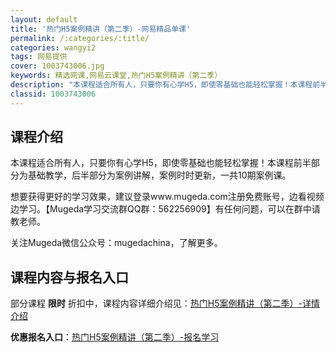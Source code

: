 ```yaml
---
layout: default
title: '热门H5案例精讲（第二季）-网易精品单课'
permalink: /:categories/:title/
categories: wangyi2
tags: 网易提供
cover: 1003743006.jpg
keywords: 精选网课,网易云课堂,热门H5案例精讲（第二季）
description: "本课程适合所有人，只要你有心学H5，即使零基础也能轻松掌握！本课程前半部分为基础教学，后半部分为案例讲解，案例时时更新，一共10期案例课。想要获得更好的学习效果，建议登录www.mugeda"
classid: 1003743006
---
```


## 课程介绍

本课程适合所有人，只要你有心学H5，即使零基础也能轻松掌握！本课程前半部分为基础教学，后半部分为案例讲解，案例时时更新，一共10期案例课。

想要获得更好的学习效果，建议登录www.mugeda.com注册免费账号，边看视频边学习。【Mugeda学习交流群QQ群：562256909】有任何问题，可以在群中请教老师。

关注Mugeda微信公众号：mugedachina，了解更多。

## 课程内容与报名入口

部分课程 **限时** 折扣中，课程内容详细介绍见：[热门H5案例精讲（第二季）-详情介绍](https://study.163.com/course/introduction/1003743006.htm?share=1&shareId=1025206652&utm_campaign=share&utm_medium=iphoneShare&utm_source=&utm_u=1025206652)

**优惠报名入口**：[热门H5案例精讲（第二季）-报名学习](https://study.163.com/course/introduction/1003743006.htm?share=1&shareId=1025206652&utm_campaign=share&utm_medium=iphoneShare&utm_source=&utm_u=1025206652)

